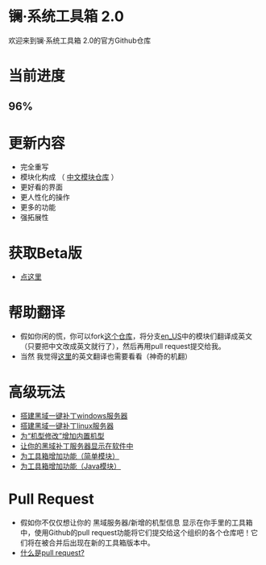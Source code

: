 # 镧·系统工具箱 2.0
欢迎来到镧·系统工具箱 2.0的官方Github仓库
# 当前进度
## 96%
# 更新内容
- 完全重写
- 模块化构成 （ [中文模块仓库](https://github.com/Lanthanum-system-toolbox-v2/Modules.git) ）
- 更好看的界面
- 更人性化的操作
- 更多的功能
- 强拓展性
# 获取Beta版
- [点这里](https://www.coolapk.com/apk/xzr.La.systemtoolbox)
# 帮助翻译
- 假如你闲的慌，你可以fork[这个仓库](https://github.com/Lanthanum-system-toolbox-v2/Modules.git)，将分支[en_US](https://github.com/Lanthanum-system-toolbox-v2/Modules/tree/en_US)中的模块们翻译成英文（只要把中文改成英文就行了），然后再用pull request提交给我。
- 当然 我觉得[这里](https://github.com/Lanthanum-system-toolbox-v2/Strings.git)的英文翻译也需要看看（神奇的机翻）
# 高级玩法
- [搭建黑域一键补丁windows服务器](https://github.com/Lanthanum-system-toolbox-v2/Prevent-patch-server.git)
- [搭建黑域一键补丁linux服务器](https://github.com/Lanthanum-system-toolbox-v2/Prevent-patch-server/tree/prevent_server_linux)
- [为“机型修改”增加内置机型](https://github.com/Lanthanum-system-toolbox-v2/Tutorial/blob/master/tutorial/device_list.md)
- [让你的黑域补丁服务器显示在软件中](https://github.com/Lanthanum-system-toolbox-v2/Tutorial/blob/master/tutorial/prevent_server_module.md)
- [为工具箱增加功能（简单模块）](https://github.com/Lanthanum-system-toolbox-v2/Tutorial/blob/master/tutorial/standardModule.md)
- [为工具箱增加功能（Java模块）](https://github.com/Lanthanum-system-toolbox-v2/Tutorial/blob/master/tutorial/javaModule.md)

# Pull Request
- 假如你不仅仅想让你的 黑域服务器/新增的机型信息 显示在你手里的工具箱中，使用Github的pull request功能将它们提交给这个组织的各个仓库吧！它们将在被合并后出现在新的工具箱版本中。
- [什么是pull request?](https://www.baidu.com/s?wd=pull%20request%E6%95%99%E7%A8%8B&rsv_spt=1&rsv_iqid=0x8e5a885a0006e95c&issp=1&f=8&rsv_bp=1&rsv_idx=2&ie=utf-8&rqlang=cn&tn=98012088_5_dg&ch=12&rsv_enter=1&oq=pull%2520request&rsv_t=84c2ukWw2YO8yyRovbiiOtRlD40%2FTjXrunbF776CQsTZeb96JsnxkfiI%2BZ79y6dnWsxN5w&inputT=3432&rsv_pq=c9996590000715bd&rsv_sug3=47&rsv_sug1=31&rsv_sug7=100&rsv_sug2=0&rsv_sug4=4217)
